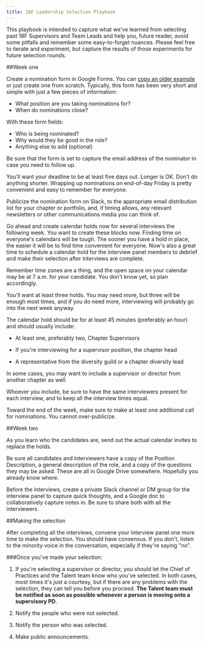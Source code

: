 ```yaml
---
title: 18F Leadership Selection Playbook
---
```

This playbook is intended to capture what we've learned from selecting past 18F Supervisors and Team Leads and help you, future reader, avoid some pitfalls and remember some easy-to-forget nuances. Please feel free to iterate and experiment, but capture the results of those experiments for future selection rounds.

##Week one

Create a nomination form in Google Forms. You can [copy an older example](https://docs.google.com/document/d/1LPQo-yuiabmRGxGtIPKbkq5jevDs8WUPvBuLqB5VQA4/edit) or just create one from scratch. Typically, this form has been very short and simple with just a few pieces of information:

* What position are you taking nominations for?
* When do nominations close?

With these form fields: 

* Who is being nominated?
* Why would they be good in the role?
* Anything else to add (optional)

Be sure that the form is set to capture the email address of the nominator in case you need to follow up.


You'll want your deadline to be at least five days out. Longer is OK. Don't do anything shorter. Wrapping up nominations on end-of-day Friday is pretty convenient and easy to remember for everyone.

Publicize the nomination form on Slack, to the appropriate email distribution list for your chapter or portfolio, and, if timing allows, any relevant newsletters or other communications media you can think of.

Go ahead and create calendar holds now for several interviews the following week. You want to create these blocks now. Finding time on everyone's calendars will be tough. The sooner you have a hold in place, the easier it will be to find time convenient for everyone. Now's also a great time to schedule a calendar hold for the interview panel members to debrief and make their selection after interviews are complete.

Remember time zones are a thing, and the open space on your calendar may be at 7 a.m. for your candidate. You don't know yet, so plan accordingly.

You'll want at least three holds. You may need more, but three will be enough most times, and if you do need more, interviewing will probably go into the next week anyway.

The calendar hold should be for at least 45 minutes (preferably an hour) and should usually include:

-   At least one, preferably two, Chapter Supervisors

-   If you're interviewing for a supervisor position, the chapter head

-   A representative from the diversity guild or a chapter diversity lead

In some cases, you may want to include a supervisor or director from another chapter as well.

Whoever you include, be sure to have the same interviewers present for each interview, and to keep all the interview times equal.

Toward the end of the week, make sure to make at least one additional call for nominations. You cannot over-publicize.

##Week two

As you learn who the candidates are, send out the actual calendar invites to replace the holds.

Be sure all candidates and interviewers have a copy of the Position Description, a general description of the role, and a copy of the questions they may be asked. These are all in Google Drive somewhere. Hopefully you already know where.

Before the interviews, create a private Slack channel or DM group for the interview panel to capture quick thoughts, and a Google doc to collaboratively capture notes in. Be sure to share both with all the interviewers.

##Making the selection

After completing all the interviews, convene your interview panel one more time to make the selection. You should have consensus. If you don't, listen to the minority voice in the conversation, especially if they're saying "no".

###Once you've made your selection:

1.  If you're selecting a supervisor or director, you should let the Chief of Practices and the Talent team know who you've selected. In both cases, most times it's just a courtesy, but if there are any problems with the selection, they can tell you before you proceed. **The Talent team must be notified as soon as possible whenever a person is moving onto a supervisory PD**.

2.  Notify the people who were not selected.

3.  Notify the person who was selected.

4.  Make public announcements.
